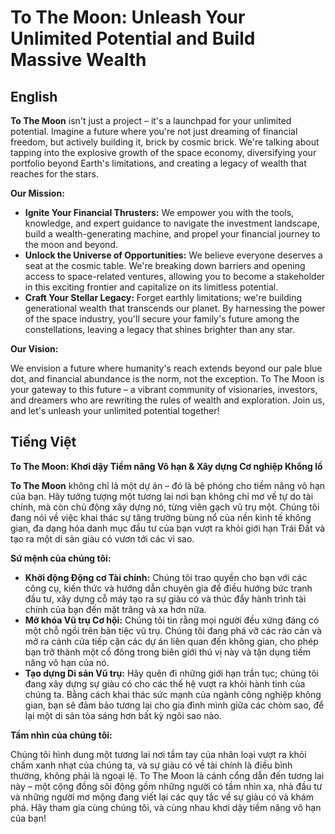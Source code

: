 # To The Moon: Unleash Your Unlimited Potential and Build Massive Wealth

## English

**To The Moon** isn't just a project – it's a launchpad for your unlimited potential. Imagine a future where you're not just dreaming of financial freedom, but actively building it, brick by cosmic brick. We're talking about tapping into the explosive growth of the space economy, diversifying your portfolio beyond Earth's limitations, and creating a legacy of wealth that reaches for the stars.

**Our Mission:**

* **Ignite Your Financial Thrusters:** We empower you with the tools, knowledge, and expert guidance to navigate the investment landscape, build a wealth-generating machine, and propel your financial journey to the moon and beyond.
* **Unlock the Universe of Opportunities:** We believe everyone deserves a seat at the cosmic table. We're breaking down barriers and opening access to space-related ventures, allowing you to become a stakeholder in this exciting frontier and capitalize on its limitless potential.
* **Craft Your Stellar Legacy:** Forget earthly limitations; we're building generational wealth that transcends our planet. By harnessing the power of the space industry, you'll secure your family's future among the constellations, leaving a legacy that shines brighter than any star.

**Our Vision:**

We envision a future where humanity's reach extends beyond our pale blue dot, and financial abundance is the norm, not the exception. To The Moon is your gateway to this future – a vibrant community of visionaries, investors, and dreamers who are rewriting the rules of wealth and exploration. Join us, and let's unleash your unlimited potential together!


## Tiếng Việt

**To The Moon: Khơi dậy Tiềm năng Vô hạn & Xây dựng Cơ nghiệp Khổng lồ**

**To The Moon** không chỉ là một dự án – đó là bệ phóng cho tiềm năng vô hạn của bạn. Hãy tưởng tượng một tương lai nơi bạn không chỉ mơ về tự do tài chính, mà còn chủ động xây dựng nó, từng viên gạch vũ trụ một. Chúng tôi đang nói về việc khai thác sự tăng trưởng bùng nổ của nền kinh tế không gian, đa dạng hóa danh mục đầu tư của bạn vượt ra khỏi giới hạn Trái Đất và tạo ra một di sản giàu có vươn tới các vì sao.

**Sứ mệnh của chúng tôi:**

* **Khởi động Động cơ Tài chính:** Chúng tôi trao quyền cho bạn với các công cụ, kiến thức và hướng dẫn chuyên gia để điều hướng bức tranh đầu tư, xây dựng cỗ máy tạo ra sự giàu có và thúc đẩy hành trình tài chính của bạn đến mặt trăng và xa hơn nữa.
* **Mở khóa Vũ trụ Cơ hội:** Chúng tôi tin rằng mọi người đều xứng đáng có một chỗ ngồi trên bàn tiệc vũ trụ. Chúng tôi đang phá vỡ các rào cản và mở ra cánh cửa tiếp cận các dự án liên quan đến không gian, cho phép bạn trở thành một cổ đông trong biên giới thú vị này và tận dụng tiềm năng vô hạn của nó.
* **Tạo dựng Di sản Vũ trụ:** Hãy quên đi những giới hạn trần tục; chúng tôi đang xây dựng sự giàu có cho các thế hệ vượt ra khỏi hành tinh của chúng ta. Bằng cách khai thác sức mạnh của ngành công nghiệp không gian, bạn sẽ đảm bảo tương lai cho gia đình mình giữa các chòm sao, để lại một di sản tỏa sáng hơn bất kỳ ngôi sao nào.

**Tầm nhìn của chúng tôi:**

Chúng tôi hình dung một tương lai nơi tầm tay của nhân loại vượt ra khỏi chấm xanh nhạt của chúng ta, và sự giàu có về tài chính là điều bình thường, không phải là ngoại lệ. To The Moon là cánh cổng dẫn đến tương lai này – một cộng đồng sôi động gồm những người có tầm nhìn xa, nhà đầu tư và những người mơ mộng đang viết lại các quy tắc về sự giàu có và khám phá. Hãy tham gia cùng chúng tôi, và cùng nhau khơi dậy tiềm năng vô hạn của bạn!
